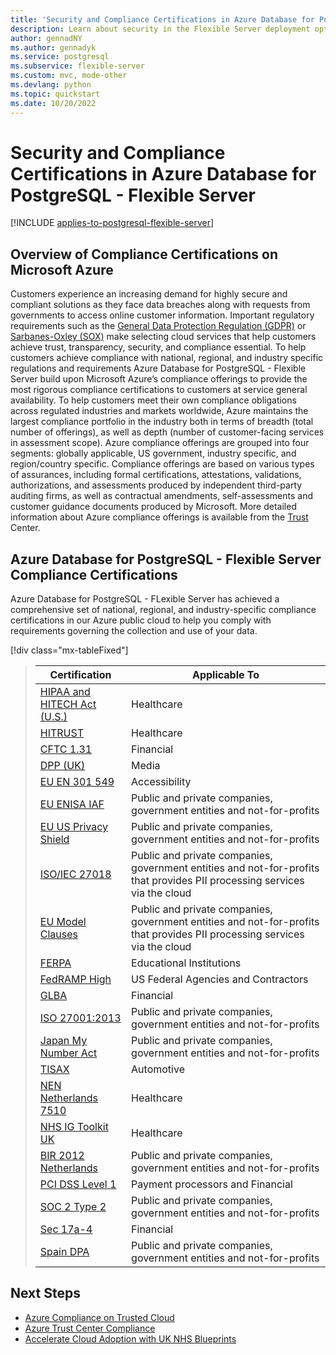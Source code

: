```yaml
---
title: 'Security and Compliance Certifications in Azure Database for PostgreSQL - Flexible Server'
description: Learn about security in the Flexible Server deployment option for Azure Database for PostgreSQL.
author: gennadNY
ms.author: gennadyk
ms.service: postgresql
ms.subservice: flexible-server
ms.custom: mvc, mode-other
ms.devlang: python
ms.topic: quickstart
ms.date: 10/20/2022
---
```

# Security and Compliance Certifications in Azure Database for PostgreSQL - Flexible Server

[!INCLUDE [applies-to-postgresql-flexible-server](../includes/applies-to-postgresql-flexible-server.md)]


## Overview of Compliance Certifications on Microsoft Azure

Customers experience an increasing demand for highly secure and compliant solutions as they face data breaches along with requests from governments to access online customer information. Important regulatory requirements such as the [General Data Protection Regulation (GDPR)](https://learn.microsoft.com/compliance/regulatory/gdpr) or [Sarbanes-Oxley (SOX)](https://azure.microsoft.com/resources/microsoft-azure-guidance-for-sarbanes-oxley-sox/)  make selecting cloud services that help customers achieve trust, transparency, security, and compliance essential. To help customers achieve compliance with national, regional, and industry specific regulations and requirements Azure Database for PostgreSQL - Flexible Server build upon Microsoft Azure’s compliance offerings to provide the most rigorous compliance certifications to customers at service general availability.
To help customers meet their own compliance obligations across regulated industries and markets worldwide, Azure maintains the largest compliance portfolio in the industry both in terms of breadth (total number of offerings), as well as depth (number of customer-facing services in assessment scope). Azure compliance offerings are grouped into four segments: globally applicable, US government, 
industry specific, and region/country specific. Compliance offerings are based on various types of assurances, including formal certifications, attestations, validations, authorizations, and assessments produced by independent third-party auditing firms, as well as contractual amendments, self-assessments and customer guidance documents produced by Microsoft. More detailed information about Azure compliance offerings is available from the [Trust](https://www.microsoft.com/trust-center/compliance/compliance-overview) Center. 

## Azure Database for PostgreSQL - Flexible Server Compliance Certifications

 Azure Database for PostgreSQL - FLexible Server has achieved a comprehensive set of national, regional, and industry-specific compliance certifications in our Azure public cloud to help you comply with requirements governing the collection and use of your data.

[!div class="mx-tableFixed"]
> | **Certification**| **Applicable To** | 
> |---|---|
> |[HIPAA and HITECH Act (U.S.)](https://learn.microsoft.com/compliance/regulatory/offering-hipaa-hitech?view=o365-worldwide)         | Healthcare|
> |[HITRUST](https://learn.microsoft.com/compliance/regulatory/offering-HITRUST?view=o365-worldwidee)         | Healthcare|
> |[CFTC 1.31](https://learn.microsoft.com/compliance/regulatory/offering-cftc-1-31-us)         | Financial|
> |[DPP (UK)](https://learn.microsoft.com/azure/compliance/offerings/offering-dpp-uk)         | Media|
> |[EU EN 301 549](https://learn.microsoft.com/compliance/regulatory/offering-en-301-549-eu)         | Accessibility|
> |[EU ENISA IAF](https://learn.microsoft.com/azure/compliance/offerings/offering-eu-enisa-iaf)         | Public and private companies, government entities and not-for-profits|
> |[EU US Privacy Shield](https://www.privacyshield.gov/WELCOME)         | Public and private companies, government entities and not-for-profits|
> |[ISO/IEC 27018](https://learn.microsoft.com/compliance/regulatory/offering-ISO-27018?view=o365-worldwide)         | Public and private companies, government entities and not-for-profits that provides PII processing services via the cloud|
> |[EU Model Clauses](https://learn.microsoft.com/compliance/regulatory/offering-eu-model-clauses)         | Public and private companies, government entities and not-for-profits that provides PII processing services via the cloud|
> |[FERPA](https://azure.microsoft.com/resources/microsoft-azure-ferpa-implementation-guide/)         | Educational Institutions|
> |[FedRAMP High](https://learn.microsoft.com/azure/compliance/offerings/offering-fedramp)         | US Federal Agencies and Contractors|
> |[GLBA](https://learn.microsoft.com/compliance/regulatory/offering-glba)         | Financial|
> |[ISO 27001:2013](https://learn.microsoft.com/azure/compliance/offerings/offering-iso-27001)         | Public and private companies, government entities and not-for-profits|
> |[Japan My Number Act](https://learn.microsoft.com/compliance/regulatory/offering-my-number-act-japan)         | Public and private companies, government entities and not-for-profits|
> |[TISAX](https://azure.microsoft.com/blog/azure-obtains-automotive-industry-s-tisax-compliance/)         | Automotive |
> |[NEN Netherlands 7510](https://learn.microsoft.com/compliance/regulatory/offering-nen-7510-netherlands)         | Healthcare |
> |[NHS IG Toolkit UK](https://digital.nhs.uk/data-and-information/looking-after-information/data-security-and-information-governance/data-security-and-protection-toolkit)         | Healthcare |
> |[BIR 2012 Netherlands](https://learn.microsoft.com/compliance/regulatory/offering-bir-2012-netherlands)         | Public and private companies, government entities and not-for-profits|
> |[PCI DSS Level 1](https://learn.microsoft.com/azure/compliance/offerings/offering-pci-dss)         | Payment processors and Financial|
> |[SOC 2 Type 2](https://learn.microsoft.com/azure/compliance/offerings/offering-soc-2)         |Public and private companies, government entities and not-for-profits|
> |[Sec 17a-4](https://learn.microsoft.com/compliance/regulatory/offering-SEC-17a-4)         |Financial|
> |[Spain DPA](https://www.dataguidance.com/notes/spain-data-protection-overview)         |Public and private companies, government entities and not-for-profits|

## Next Steps
* [Azure Compliance on Trusted Cloud](https://azure.microsoft.com/explore/trusted-cloud/compliance/)
* [Azure Trust Center Compliance](https://www.microsoft.com/en-us/trust-center/compliance/compliance-overview)
* [Accelerate Cloud Adoption with UK NHS Blueprints](https://azure.microsoft.com/en-us/blog/accelerate-healthcare-initiatives-with-azure-uk-nhs-blueprints/)